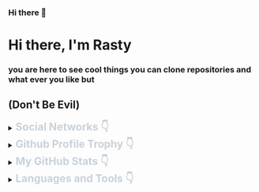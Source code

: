 ### Hi there 👋

<!--
**MalekIT99/MalekIT99** is a ✨ _special_ ✨ repository because its `README.md` (this file) appears on your GitHub profile.

Here are some ideas to get you started:

- 🔭 I’m currently working on ...
- 🌱 I’m currently learning ...
- 👯 I’m looking to collaborate on ...
- 🤔 I’m looking for help with ...
- 💬 Ask me about ...
- 📫 How to reach me: ...
- 😄 Pronouns: ...
- ⚡ Fun fact: ...
-->

# Hi there, I'm Rasty

### you are here to see cool things you can clone repositories and what ever you like but

## (Don't Be Evil)

<details>
    <summary><h2 style="display:inline;color:#C9D1D9;font-weight:bold">Social Networks 👇</h2></summary>
    <ol>
        <li><a href="https://www.facebook.com/malekAwla/">Facebook</a></li>
        <li><a href="https://www.instagram.com/malik_awla/">Instagram</a></li>
    </ol>
</details>

<details>
    <summary><h2 style="display:inline;color:#C9D1D9;font-weight:bold">Github Profile Trophy 👇</h2></summary>
    <img src="https://github-profile-trophy.vercel.app/?username=MalekIT99&theme=darkhub&no-frame=true">
</details>

<details>
    <summary><h2 style="display:inline;color:#C9D1D9;font-weight:bold">My GitHub Stats 👇</h2></summary>
    <img src="https://github-readme-stats.vercel.app/api?username=MalekIT99&show_icons=true&theme=radical&count_private=true&include_all_commits=true">
    <br>
    <img src="https://github-readme-streak-stats.herokuapp.com/?user=MalekIT99&theme=radical&hide_border=false&count_private=true">
    <br>
    <img src="https://github-readme-stats.vercel.app/api/top-langs/?username=MalekIT99&theme=radical&hide_border=false&layout=compact">

</details>

<details>

<summary><h2 style="display:inline;color:#C9D1D9;font-weight:bold">Languages and Tools 👇</h2></summary>
<div style="background:#FFFFFF;pading:15px">
    <img alt="bootstrap" width="25px" src="./icons/apple-original.svg" style="margin:9px 4px 3px 5px;background:#ffffff" />
    <img alt="bootstrap" width="25px" src="./icons/bootstrap-original.svg" style="margin:9px 4px 3px 5px;" />
    <img alt="bootstrap" width="25px" src="./icons/chrome-original.svg" style="margin:9px 4px 3px 5px;" />
    <img alt="bootstrap" width="25px" src="./icons/facebook-original.svg" style="margin:9px 4px 3px 5px;" />
    <img alt="bootstrap" width="25px" src="./icons/firefox-original.svg" style="margin:9px 4px 3px 5px;" />
    <img alt="bootstrap" width="25px" src="./icons/github-original.svg" style="margin:9px 4px 3px 5px;" />
    <img alt="bootstrap" width="25px" src="./icons/google-original.svg" style="margin:9px 4px 3px 5px;" />
    <img alt="bootstrap" width="25px" src="./icons/googlecloud-original.svg" style="margin:9px 4px 3px 5px;" />
    <img alt="bootstrap" width="25px" src="./icons/twitter-original.svg" style="margin:9px 4px 3px 5px;" />
    <img alt="bootstrap" width="25px" src="./icons/vscode-original.svg" style="margin:9px 4px 3px 5px;" />
</div>
</details>